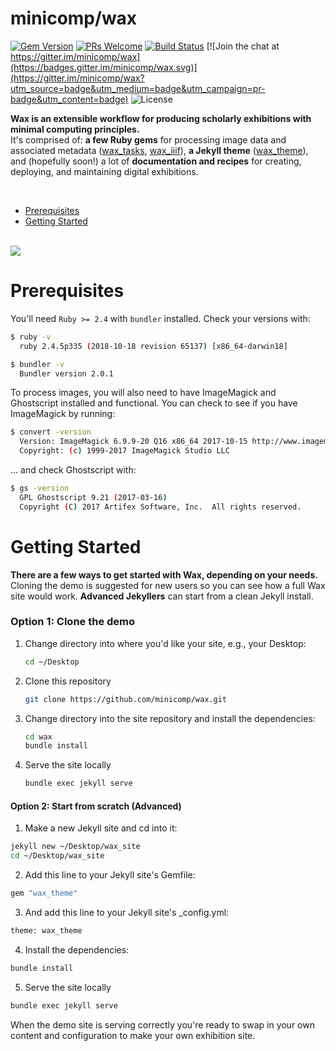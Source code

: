 # minicomp/wax
[![Gem Version](https://badge.fury.io/rb/wax_theme.svg)](https://badge.fury.io/rb/wax_tasks) [![PRs Welcome](https://img.shields.io/badge/PRs-welcome-brightgreen.svg?style=flat-square)](http://makeapullrequest.com) [![Build Status](https://travis-ci.org/mnyrop/wax.svg?branch=master)](https://travis-ci.org/minicomp/wax) [![Join the chat at https://gitter.im/minicomp/wax](https://badges.gitter.im/minicomp/wax.svg)](https://gitter.im/minicomp/wax?utm_source=badge&utm_medium=badge&utm_campaign=pr-badge&utm_content=badge) ![License](https://img.shields.io/github/license/minicomp/wax_tasks.svg?color=c6a1e0) 





__Wax is an extensible workflow for producing scholarly exhibitions with minimal computing principles.__<br>
It's comprised of: __a few Ruby gems__ for processing image data and associated metadata ([wax_tasks](https://github.com/minicomp/wax_tasks/), [wax_iiif](https://github.com/minicomp/wax_iiif/)), __a Jekyll theme__ ([wax_theme](https://github.com/minicomp/wax/)), and (hopefully soon!) a lot of __documentation and recipes__ for creating, deploying, and maintaining digital exhibitions.

<br>

- [Prerequisites](#Prerequisites)
- [Getting Started](#Getting-Started)

<br>

<a href="https://minicomp.github.io/wax/">
  <img src="https://raw.githubusercontent.com/minicomp/wiki/master/assets/wax_screen.gif"/>
</a>

<br>

# Prerequisites


You'll need `Ruby >= 2.4` with `bundler` installed. Check your versions with:

```bash
$ ruby -v
  ruby 2.4.5p335 (2018-10-18 revision 65137) [x86_64-darwin18]

$ bundler -v
  Bundler version 2.0.1
```

To process images, you will also need to have ImageMagick and Ghostscript installed and functional. You can check to see if you have ImageMagick by running:

```bash
$ convert -version
  Version: ImageMagick 6.9.9-20 Q16 x86_64 2017-10-15 http://www.imagemagick.org
  Copyright: (c) 1999-2017 ImageMagick Studio LLC
```

... and check Ghostscript with:
```bash
$ gs -version
  GPL Ghostscript 9.21 (2017-03-16)
  Copyright (C) 2017 Artifex Software, Inc.  All rights reserved.
```


# Getting Started

__There are a few ways to get started with Wax, depending on your needs.__ Cloning the demo is suggested for new users so you can see how a full Wax site would work. __Advanced Jekyllers__ can start from a clean Jekyll install.

### Option 1: Clone the demo

1. Change directory into where you'd like your site, e.g., your Desktop:
    ```sh
    cd ~/Desktop
    ```
2. Clone this repository
    ```sh
    git clone https://github.com/minicomp/wax.git
    ```
3. Change directory into the site repository and install the dependencies:
    ```sh
    cd wax
    bundle install
    ```
4. Serve the site locally
    ```sh
    bundle exec jekyll serve
    ```
#### Option 2: Start from scratch (Advanced)

1. Make a new Jekyll site and cd into it:
  ```sh
  jekyll new ~/Desktop/wax_site
  cd ~/Desktop/wax_site
  ```
2. Add this line to your Jekyll site's Gemfile:
  ```sh
  gem "wax_theme"
  ```
3. And add this line to your Jekyll site's \_config.yml:
  ```sh
  theme: wax_theme
  ```
4. Install the dependencies:
  ```sh
  bundle install
  ```
5. Serve the site locally
  ```sh
  bundle exec jekyll serve
  ```

 When the demo site is serving correctly you're ready to swap in your own content and configuration to make your own exhibition site.
